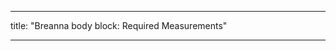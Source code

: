 - - -
title: "Breanna body block: Required Measurements"
- - -

<PatternMeasurements pattern='breanna' />
